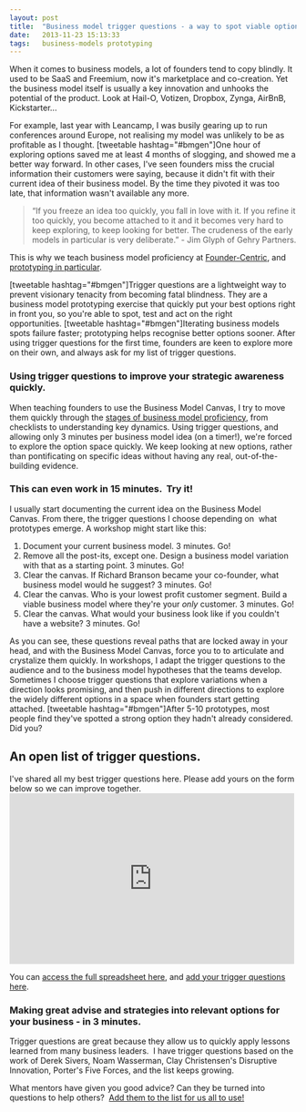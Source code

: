 ```yaml
---
layout: post
title:  "Business model trigger questions - a way to spot viable options quickly"
date:   2013-11-23 15:13:33
tags:   business-models prototyping
---
```


When it comes to business models, a lot of founders tend to copy blindly. It used to be SaaS and Freemium, now it's marketplace and co-creation. Yet the business model itself is usually a key innovation and unhooks the potential of the product. Look at Hail-O, Votizen, Dropbox, Zynga, AirBnB, Kickstarter...

For example, last year with Leancamp, I was busily gearing up to run conferences around Europe, not realising my model was unlikely to be as profitable as I thought. [tweetable hashtag="#bmgen"]One hour of exploring options saved me at least 4 months of slogging, and showed me a better way forward. In other cases, I've seen founders miss the crucial information their customers were saying, because it didn't fit with their current idea of their business model. By the time they pivoted it was too late, that information wasn't available any more.
<blockquote>“If you freeze an idea too quickly, you fall in love with it. If you refine it too quickly, you become attached to it and it becomes very hard to keep exploring, to keep looking for better. The crudeness of the early models in particular is very deliberate.” - Jim Glyph of Gehry Partners.</blockquote>
This is why we teach business model proficiency at <a href="http://www.foundercentric.com">Founder-Centric</a>, and <a href="http://www.businessmodelalchemist.com/2010/09/on-business-models-prototypes-love-entrepreneurship.html">prototyping in particular</a>.

[tweetable hashtag="#bmgen"]Trigger questions are a lightweight way to prevent visionary tenacity from becoming fatal blindness. They are a business model prototyping exercise that quickly put your best options right in front you, so you're able to spot, test and act on the right opportunities. [tweetable hashtag="#bmgen"]Iterating business models spots failure faster; prototyping helps recognise better options sooner. After using trigger questions for the first time, founders are keen to explore more on their own, and always ask for my list of trigger questions.
<h3>Using trigger questions to improve your strategic awareness quickly.</h3>
When teaching founders to use the Business Model Canvas, I try to move them quickly through the <a href="http://www.businessmodelalchemist.com/2012/03/drop-your-training-wheels-competing-on-business-models.html">stages of business model proficiency</a>, from checklists to understanding key dynamics. Using trigger questions, and allowing only 3 minutes per business model idea (on a timer!), we're forced to explore the option space quickly. We keep looking at new options, rather than pontificating on specific ideas without having any real, out-of-the-building evidence.
<h3>This can even work in 15 minutes.  Try it!</h3>
I usually start documenting the current idea on the Business Model Canvas. From there, the trigger questions I choose depending on  what prototypes emerge. A workshop might start like this:
<ol>
	<li>Document your current business model. 3 minutes. Go!</li>
	<li>Remove all the post-its, except one. Design a business model variation with that as a starting point. 3 minutes. Go!</li>
	<li>Clear the canvas. If Richard Branson became your co-founder, what business model would he suggest? 3 minutes. Go!</li>
	<li>Clear the canvas. Who is your lowest profit customer segment. Build a viable business model where they're your <em>only</em> customer. 3 minutes. Go!</li>
	<li>Clear the canvas. What would your business look like if you couldn't have a website? 3 minutes. Go!</li>
</ol>
As you can see, these questions reveal paths that are locked away in your head, and with the Business Model Canvas, force you to to articulate and crystalize them quickly. In workshops, I adapt the trigger questions to the audience and to the business model hypotheses that the teams develop. Sometimes I choose trigger questions that explore variations when a direction looks promising, and then push in different directions to explore the widely different options in a space when founders start getting attached. [tweetable hashtag="#bmgen"]After 5-10 prototypes, most people find they've spotted a strong option they hadn't already considered. Did you?
<h2>An open list of trigger questions.</h2>
<div>I've shared all my best trigger questions here. Please add yours on the form below so we can improve together.</div>
<iframe src="https://docs.google.com/spreadsheet/pub?key=0Aq3IqyT9nPMBdDVKdDR0aWhOdndLQ3Q5M1BqRVp2OEE&amp;single=true&amp;gid=2&amp;output=html" frameborder="0" width="500" height="300"></iframe>

You can <a href="https://docs.google.com/spreadsheet/ccc?key=0Aq3IqyT9nPMBdDVKdDR0aWhOdndLQ3Q5M1BqRVp2OEE">access the full spreadsheet here</a>, and <a href="https://docs.google.com/a/stayconnected.me/spreadsheet/viewform?formkey=dDVKdDR0aWhOdndLQ3Q5M1BqRVp2OEE6MQ#gid=2">add your trigger questions here</a>.
<h3><strong>Making great advise and strategies into relevant options for your business - in 3 minutes.</strong></h3>
Trigger questions are great because they allow us to quickly apply lessons learned from many business leaders.  I have trigger questions based on the work of Derek Sivers, Noam Wasserman, Clay Christensen's Disruptive Innovation, Porter's Five Forces, and the list keeps growing.

What mentors have given you good advice? Can they be turned into questions to help others?  <a href="http://www.saintsal.com/business-model-trigger-questions/">Add them to the list for us all to use!</a>

